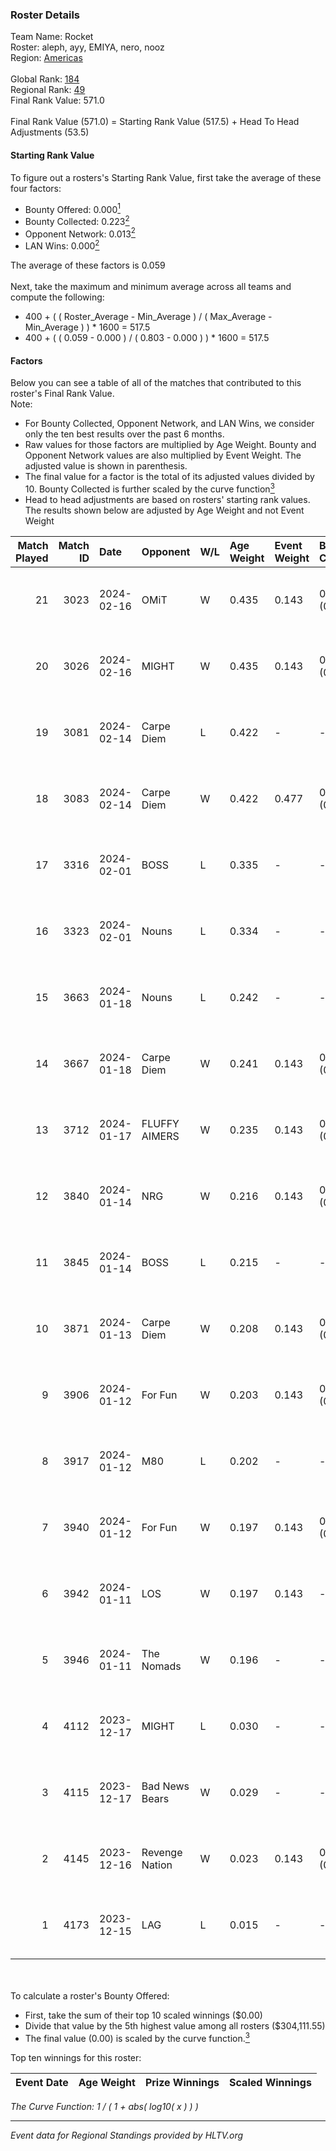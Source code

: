 ### Roster Details<br />
Team Name: Rocket<br />
Roster: aleph, ayy, EMIYA, nero, nooz<br />
Region: [Americas]( ../standings_americas.md)<br />
<br />
Global Rank: [184](../standings_global.md)<br />
Regional Rank: [49]( ../standings_americas.md)<br />
Final Rank Value:  571.0<br />
<br />
Final Rank Value (571.0) = Starting Rank Value (517.5) + Head To Head Adjustments (53.5)<br />

#### Starting Rank Value<br />
To figure out a rosters's Starting Rank Value, first take the average of these four factors:<br />
- Bounty Offered: 0.000[<sup>1</sup>](#table2)
- Bounty Collected: 0.223[<sup>2</sup>](#table1)
- Opponent Network: 0.013[<sup>2</sup>](#table1)
- LAN Wins: 0.000[<sup>2</sup>](#table1)

The average of these factors is 0.059<br />
<br />
Next, take the maximum and minimum average across all teams and compute the following:<br />
- 400 + ( ( Roster_Average - Min_Average ) / ( Max_Average - Min_Average ) ) * 1600 = 517.5
- 400 + ( ( 0.059 - 0.000 ) / ( 0.803 - 0.000 ) ) * 1600 = 517.5


#### Factors<br />
Below you can see a table of all of the matches that contributed to this roster's Final Rank Value.<br />
Note:<br />

- For Bounty Collected, Opponent Network, and LAN Wins, we consider only the ten best results over the past 6 months.
- Raw values for those factors are multiplied by Age Weight. Bounty and Opponent Network values are also multiplied by Event Weight. The adjusted value is shown in parenthesis.
- The final value for a factor is the total of its adjusted values divided by 10. Bounty Collected is further scaled by the curve function[<sup>3</sup>](#curveFunction)
- Head to head adjustments are based on rosters' starting rank values. The results shown below are adjusted by Age Weight and not Event Weight
<span id="table1"></span><br />


| Match Played | Match ID | Date       | Opponent       | W/L | Age Weight | Event Weight | Bounty Collected | Opponent Network | LAN Wins  | H2H Adj. | Roster                          |
| -: | -: | :- | :- | :- | :- | :- | :- | :- | :- | -: | :- |
|           21 |     3023 | 2024-02-16 | OMiT           | W   | 0.435      | 0.143        | 0.005 (0.000)    | 0.268 (0.017)    | 0 (0.000) |    10.46 | aleph, ayy, EMIYA, nero, nooz   |
|           20 |     3026 | 2024-02-16 | MIGHT          | W   | 0.435      | 0.143        | 0.000 (0.000)    | 0.133 (0.008)    | 0 (0.000) |     7.09 | aleph, ayy, EMIYA, nero, nooz   |
|           19 |     3081 | 2024-02-14 | Carpe Diem     | L   | 0.422      | -            | -                | -                | -         |    -3.14 | aleph, ayy, EMIYA, nero, nooz   |
|           18 |     3083 | 2024-02-14 | Carpe Diem     | W   | 0.422      | 0.477        | 0.007 (0.001)    | 0.321 (0.065)    | 0 (0.000) |    10.36 | aleph, ayy, EMIYA, nero, nooz   |
|           17 |     3316 | 2024-02-01 | BOSS           | L   | 0.335      | -            | -                | -                | -         |    -1.66 | aleph, ayy, EMIYA, nero, nooz   |
|           16 |     3323 | 2024-02-01 | Nouns          | L   | 0.334      | -            | -                | -                | -         |    -0.97 | aleph, ayy, EMIYA, nero, nooz   |
|           15 |     3663 | 2024-01-18 | Nouns          | L   | 0.242      | -            | -                | -                | -         |    -0.70 | aleph, ayy, EMIYA, nero, nooz   |
|           14 |     3667 | 2024-01-18 | Carpe Diem     | W   | 0.241      | 0.143        | 0.007 (0.000)    | 0.321 (0.011)    | 0 (0.000) |     6.02 | aleph, ayy, EMIYA, nero, nooz   |
|           13 |     3712 | 2024-01-17 | FLUFFY AIMERS  | W   | 0.235      | 0.143        | 0.000 (0.000)    | 0.008 (0.000)    | 0 (0.000) |     2.25 | aleph, ayy, EMIYA, nero, nooz   |
|           12 |     3840 | 2024-01-14 | NRG            | W   | 0.216      | 0.143        | 0.024 (0.001)    | 0.578 (0.018)    | 0 (0.000) |     5.96 | aleph, ayy, Elk, EMIYA, nero    |
|           11 |     3845 | 2024-01-14 | BOSS           | L   | 0.215      | -            | -                | -                | -         |    -0.99 | aleph, ayy, Elk, EMIYA, nero    |
|           10 |     3871 | 2024-01-13 | Carpe Diem     | W   | 0.208      | 0.143        | 0.007 (0.000)    | 0.321 (0.010)    | 0 (0.000) |     5.32 | aleph, ayy, Elk, EMIYA, nero    |
|            9 |     3906 | 2024-01-12 | For Fun        | W   | 0.203      | 0.143        | 0.006 (0.000)    | 0.057 (0.002)    | 0 (0.000) |     4.54 | aleph, ayy, Elk, EMIYA, nero    |
|            8 |     3917 | 2024-01-12 | M80            | L   | 0.202      | -            | -                | -                | -         |    -0.08 | aleph, ayy, Elk, EMIYA, nero    |
|            7 |     3940 | 2024-01-12 | For Fun        | W   | 0.197      | 0.143        | 0.006 (0.000)    | 0.057 (0.002)    | 0 (0.000) |     4.48 | aleph, ayy, Elk, EMIYA, nero    |
|            6 |     3942 | 2024-01-11 | LOS            | W   | 0.197      | 0.143        | -                | 0.016 (0.000)    | 0 (0.000) |     2.11 | aleph, ayy, Elk, EMIYA, nero    |
|            5 |     3946 | 2024-01-11 | The Nomads     | W   | 0.196      | -            | -                | -                | -         |     2.10 | aleph, ayy, Elk, EMIYA, nero    |
|            4 |     4112 | 2023-12-17 | MIGHT          | L   | 0.030      | -            | -                | -                | -         |    -0.41 | aleph, EMIYA, nero, nooz, R2D2J |
|            3 |     4115 | 2023-12-17 | Bad News Bears | W   | 0.029      | -            | -                | -                | -         |     0.31 | aleph, EMIYA, nero, nooz, R2D2J |
|            2 |     4145 | 2023-12-16 | Revenge Nation | W   | 0.023      | 0.143        | 0.016 (0.000)    | -                | -         |     0.52 | aleph, EMIYA, nero, nooz, R2D2J |
|            1 |     4173 | 2023-12-15 | LAG            | L   | 0.015      | -            | -                | -                | -         |    -0.04 | aleph, EMIYA, nero, nooz, R2D2J |

<br />
<span id="table2"></span><br />
To calculate a roster's Bounty Offered:<br />

- First, take the sum of their top 10 scaled winnings ($0.00)
- Divide that value by the 5th highest value among all rosters ($304,111.55)
- The final value (0.00) is scaled by the curve function.[<sup>3</sup>](#curveFunction)

Top ten winnings for this roster:<br />

| Event Date | Age Weight | Prize Winnings | Scaled Winnings |
| :- | -: | :- | :- |


<span id="curveFunction"></span>_The Curve Function: 1 / ( 1 + abs( log10( x ) ) )_<br />

---
_Event data for Regional Standings provided by HLTV.org_<br />

